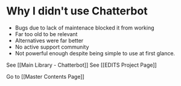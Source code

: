 # Why I didn't use Chatterbot

- Bugs due to lack of maintenace blocked it from working
- Far too old to be relevant
- Alternatives were far better
- No active support community
- Not powerful enough despite being simple to use at first glance.

See [[Main Library - Chatterbot]]
See [[EDITS Project Page]]

Go to [[Master Contents Page]]